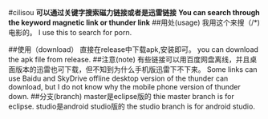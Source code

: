 #cilisou
**可以通过关键字搜索磁力链接或者是迅雷链接**
**You can search through the keyword magnetic link or thunder link**
##用处(usage)
我用这个来搜（/*)电影的。
I use this to search for porn.

##使用（download）
直接在release中下载apk,安装即可。
you can download the apk file from release.
##注意(note)
有些链接可以用百度网盘离线，并且桌面版本的迅雷也可下载，但不知到为什么手机版迅雷下不下来。
Some links can use Baidu and SkyDrive offline desktop version of the thunder can download, but I do not know why the mobile phone version of thunder down.
##分支(branch)
master是eclipse版的
thie master branch is for eclipse.
studio是android studio版的
the studio branch is for android studio.
